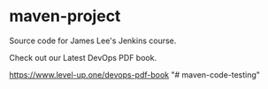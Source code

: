 # maven-project
Source code for James Lee's Jenkins course.

Check out our Latest DevOps PDF book.

https://www.level-up.one/devops-pdf-book
"# maven-code-testing" 
